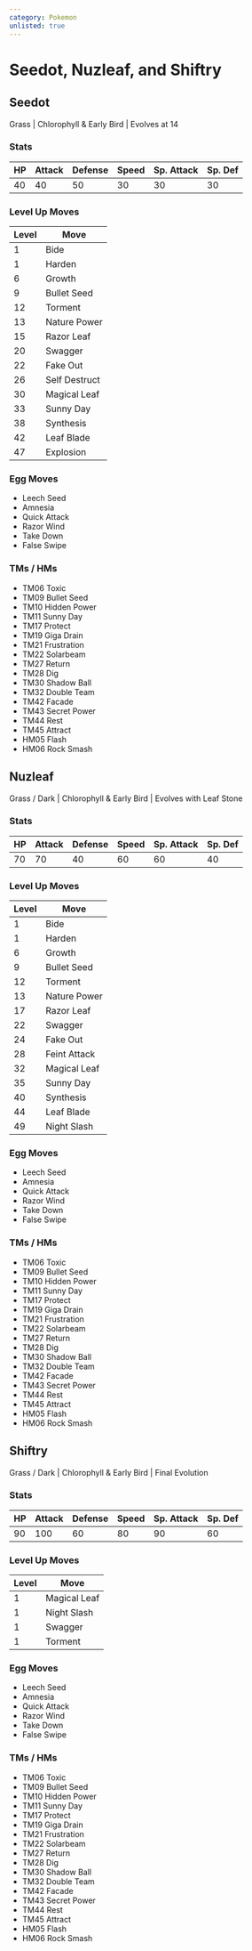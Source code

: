 ```yaml
---
category: Pokemon
unlisted: true
---
```

# Seedot, Nuzleaf, and Shiftry

## Seedot
Grass | Chlorophyll & Early Bird | Evolves at 14

### Stats
| HP | Attack | Defense | Speed | Sp. Attack | Sp. Def |
|---|---|---|---|---|---|
| 40 | 40 | 50 | 30 | 30 | 30 |

### Level Up Moves
| Level | Move |
|---|---|
| 1 | Bide |
| 1 | Harden |
| 6 | Growth |
| 9 | Bullet Seed |
| 12 | Torment |
| 13 | Nature Power |
| 15 | Razor Leaf |
| 20 | Swagger |
| 22 | Fake Out |
| 26 | Self Destruct |
| 30 | Magical Leaf |
| 33 | Sunny Day |
| 38 | Synthesis |
| 42 | Leaf Blade |
| 47 | Explosion |

### Egg Moves
 - Leech Seed
 - Amnesia
 - Quick Attack
 - Razor Wind
 - Take Down
 - False Swipe

### TMs / HMs
 - TM06 Toxic
 - TM09 Bullet Seed
 - TM10 Hidden Power
 - TM11 Sunny Day
 - TM17 Protect
 - TM19 Giga Drain
 - TM21 Frustration
 - TM22 Solarbeam
 - TM27 Return
 - TM28 Dig
 - TM30 Shadow Ball
 - TM32 Double Team
 - TM42 Facade
 - TM43 Secret Power
 - TM44 Rest
 - TM45 Attract
 - HM05 Flash
 - HM06 Rock Smash

## Nuzleaf
Grass / Dark | Chlorophyll & Early Bird | Evolves with Leaf Stone

### Stats
| HP | Attack | Defense | Speed | Sp. Attack | Sp. Def |
|---|---|---|---|---|---|
| 70 | 70 | 40 | 60 | 60 | 40 |

### Level Up Moves
| Level | Move |
|---|---|
| 1 | Bide |
| 1 | Harden |
| 6 | Growth |
| 9 | Bullet Seed |
| 12 | Torment |
| 13 | Nature Power |
| 17 | Razor Leaf |
| 22 | Swagger |
| 24 | Fake Out |
| 28 | Feint Attack |
| 32 | Magical Leaf |
| 35 | Sunny Day |
| 40 | Synthesis |
| 44 | Leaf Blade |
| 49 | Night Slash |

### Egg Moves
 - Leech Seed
 - Amnesia
 - Quick Attack
 - Razor Wind
 - Take Down
 - False Swipe

### TMs / HMs
 - TM06 Toxic
 - TM09 Bullet Seed
 - TM10 Hidden Power
 - TM11 Sunny Day
 - TM17 Protect
 - TM19 Giga Drain
 - TM21 Frustration
 - TM22 Solarbeam
 - TM27 Return
 - TM28 Dig
 - TM30 Shadow Ball
 - TM32 Double Team
 - TM42 Facade
 - TM43 Secret Power
 - TM44 Rest
 - TM45 Attract
 - HM05 Flash
 - HM06 Rock Smash

## Shiftry
Grass / Dark | Chlorophyll & Early Bird | Final Evolution

### Stats
| HP | Attack | Defense | Speed | Sp. Attack | Sp. Def |
|---|---|---|---|---|---|
| 90 | 100 | 60 | 80 | 90 | 60 |

### Level Up Moves
| Level | Move |
|---|---|
| 1 | Magical Leaf |
| 1 | Night Slash |
| 1 | Swagger |
| 1 | Torment |

### Egg Moves
 - Leech Seed
 - Amnesia
 - Quick Attack
 - Razor Wind
 - Take Down
 - False Swipe

### TMs / HMs
 - TM06 Toxic
 - TM09 Bullet Seed
 - TM10 Hidden Power
 - TM11 Sunny Day
 - TM17 Protect
 - TM19 Giga Drain
 - TM21 Frustration
 - TM22 Solarbeam
 - TM27 Return
 - TM28 Dig
 - TM30 Shadow Ball
 - TM32 Double Team
 - TM42 Facade
 - TM43 Secret Power
 - TM44 Rest
 - TM45 Attract
 - HM05 Flash
 - HM06 Rock Smash
